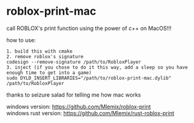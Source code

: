 # roblox-print-mac
call ROBLOX's print function using the power of c++ on MacOS!!!

how to use:
```
1. build this with cmake
2. remove roblox's signature
codesign --remove-signature /path/to/RobloxPlayer
3. inject (if you chose to do it this way, add a sleep so you have enough time to get into a game)
sudo DYLD_INSERT_LIBRARIES="/path/to/roblox-print-mac.dylib" /path/to/RobloxPlayer
```

thanks to seizure salad for telling me how mac works

windows version: https://github.com/Mlemix/roblox-print<br/>
windows rust version: https://github.com/Mlemix/rust-roblox-print
